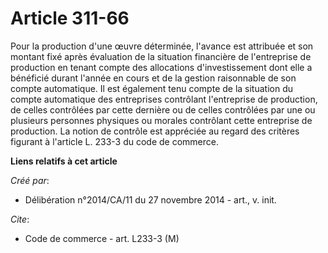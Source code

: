 # Article 311-66

Pour la production d'une œuvre déterminée, l'avance est attribuée et son montant fixé après évaluation de la situation
financière de l'entreprise de production en tenant compte des allocations d'investissement dont elle a bénéficié durant
l'année en cours et de la gestion raisonnable de son compte automatique. Il est également tenu compte de la situation du
compte automatique des entreprises contrôlant l'entreprise de production, de celles contrôlées par cette dernière ou de
celles contrôlées par une ou plusieurs personnes physiques ou morales contrôlant cette entreprise de production. La notion de
contrôle est appréciée au regard des critères figurant à l'article L. 233-3 du code de commerce.

**Liens relatifs à cet article**

_Créé par_:

  - Délibération n°2014/CA/11 du 27 novembre 2014 - art., v. init.

_Cite_:

  - Code de commerce - art. L233-3 (M)
